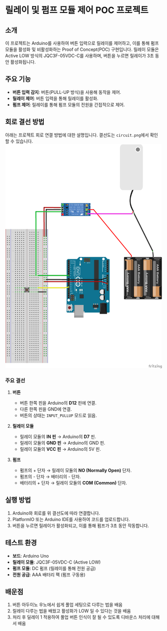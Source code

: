 # 릴레이 및 펌프 모듈 제어 POC 프로젝트

## 소개
이 프로젝트는 Arduino를 사용하여 버튼 입력으로 릴레이를 제어하고, 이를 통해 펌프 모듈을 활성화 및 비활성화하는 Proof of Concept(POC) 구현입니다. 릴레이 모듈은 Active LOW 방식의 JQC3F-05VDC-C를 사용하며, 버튼을 누르면 릴레이가 3초 동안 활성화됩니다.

## 주요 기능
- **버튼 입력 감지**: 버튼(PULL-UP 방식)을 사용해 동작을 제어.
- **릴레이 제어**: 버튼 입력을 통해 릴레이를 활성화.
- **펌프 제어**: 릴레이를 통해 펌프 모듈의 전원을 간접적으로 제어.

## 회로 결선 방법

아래는 프로젝트 회로 연결 방법에 대한 설명입니다. 결선도는 `circuit.png`에서 확인할 수 있습니다.
![alt text](circuit.png)


### 주요 결선
1. **버튼**
   - 버튼 한쪽 핀을 Arduino의 **D12** 핀에 연결.
   - 다른 한쪽 핀을 GND에 연결.
   - 버튼의 상태는 `INPUT_PULLUP` 모드로 읽음.

2. **릴레이 모듈**
   - 릴레이 모듈의 **IN 핀** → Arduino의 **D7** 핀.
   - 릴레이 모듈의 **GND 핀** → Arduino의 GND 핀.
   - 릴레이 모듈의 **VCC 핀** → Arduino의 5V 핀.

3. **펌프**
   - 펌프의 + 단자 → 릴레이 모듈의 **NO (Normally Open)** 단자.
   - 펌프의 - 단자 → 배터리의 - 단자.
   - 배터리의 + 단자 → 릴레이 모듈의 **COM (Common)** 단자.



## 실행 방법
1. Arduino와 회로를 위 결선도에 따라 연결합니다.
2. PlatformIO 또는 Arduino IDE를 사용하여 코드를 업로드합니다.
3. 버튼을 누르면 릴레이가 활성화되고, 이를 통해 펌프가 3초 동안 작동합니다.



## 테스트 환경
- **보드**: Arduino Uno
- **릴레이 모듈**: JQC3F-05VDC-C (Active LOW)
- **펌프 모듈**: DC 펌프 (릴레이를 통해 전원 공급)
- **전원 공급**: AAA 배터리 팩 (펌프 구동용)

## 배운점 
1. 버튼 아두이노 우노에서 쉽게 풀업 세팅으로 다루는 법을 배움
2. 릴레이 다루는 법을 배웠고 활성화가 LOW 일 수 있다는 것을 배움
3. 처리 후 딜레이 1 적용하여 풀업 버튼 인식이 잘 될 수 있도록 디바운스 처리에 대해서 배움

